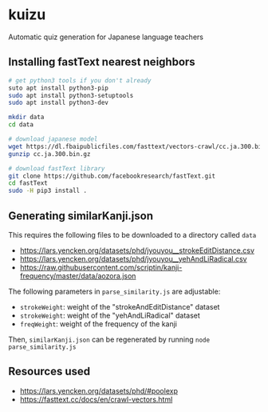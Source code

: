 # kuizu

Automatic quiz generation for Japanese language teachers

## Installing fastText nearest neighbors

```bash
# get python3 tools if you don't already
suto apt install python3-pip
sudo apt install python3-setuptools
sudo apt install python3-dev

mkdir data
cd data

# download japanese model
wget https://dl.fbaipublicfiles.com/fasttext/vectors-crawl/cc.ja.300.bin.gz
gunzip cc.ja.300.bin.gz

# download fastText library
git clone https://github.com/facebookresearch/fastText.git
cd fastText
sudo -H pip3 install .
```

## Generating similarKanji.json

This requires the following files to be downloaded to a directory called `data`

- https://lars.yencken.org/datasets/phd/jyouyou__strokeEditDistance.csv
- https://lars.yencken.org/datasets/phd/jyouyou__yehAndLiRadical.csv
- https://raw.githubusercontent.com/scriptin/kanji-frequency/master/data/aozora.json

The following parameters in `parse_similarity.js` are adjustable:

- `strokeWeight`: weight of the "strokeAndEditDistance" dataset
- `strokeWeight`: weight of the "yehAndLiRadical" dataset
- `freqWeight`: weight of the frequency of the kanji

Then, `similarKanji.json` can be regenerated by running `node parse_similarity.js`

## Resources used

- https://lars.yencken.org/datasets/phd/#poolexp
- https://fasttext.cc/docs/en/crawl-vectors.html
